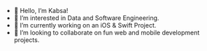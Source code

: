 - 👋 Hello, I’m Kabsa!
- 👀 I’m interested in Data and Software Engineering.
- 🌱 I’m currently working on an iOS & Swift Project.       
- 💞️ I’m looking to collaborate on fun web and mobile development projects. 
     
   
<!---
KabsaA/KabsaA is a ✨ special ✨ repository because its `README.md` (this file) appears on your GitHub profile.
You can click the Preview link to take a look at your changes.     
--->  
 
